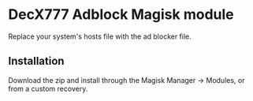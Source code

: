 DecX777 Adblock Magisk module
=============
Replace your system's hosts file with the ad blocker file.

Installation
------------
Download the zip and install through the Magisk Manager -> Modules, or from a custom recovery.
